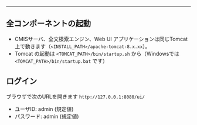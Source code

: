 ---

## 全コンポーネントの起動
* CMISサーバ、全文検索エンジン、Web UI アプリケーションは同じTomcat上で動きます（`<INSTALL_PATH>/apache-tomcat-8.x.xx`）。  
* Tomcat の起動は `<TOMCAT_PATH>/bin/startup.sh` から（Windowsでは `<TOMCAT_PATH>/bin/startup.bat` です）

## ログイン
ブラウザで次のURLを開きます `http://127.0.0.1:8080/ui/`
* ユーザID: admin (規定値)
* パスワード: admin (規定値)

